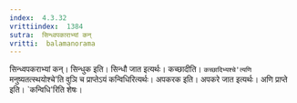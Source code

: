 ```yaml
---
index:  4.3.32
vrittiindex:  1384
sutra:  सिन्ध्वपकाराभ्यां कन्
vritti:  balamanorama 
---
```


सिन्ध्वपकराभ्यां कन्। सिन्धुक इति। सिन्धौ जात इत्यर्थः। कच्छादीति। `कच्छादिभ्यश्चे'त्यणि `मनुष्यतत्स्थयोश्चे'ति वुञि च प्राप्तेऽयं कन्विधिरित्यर्थः। अपकरक इति। अपकरे जात इत्यर्थः। अणि प्राप्ते इति। `कन्विधि'रिति शेषः। 

